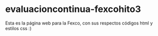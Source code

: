 # evaluacioncontinua-fexcohito3
Esta es la página web para la Fexco, con sus respectos códigos html y estilos css :)
